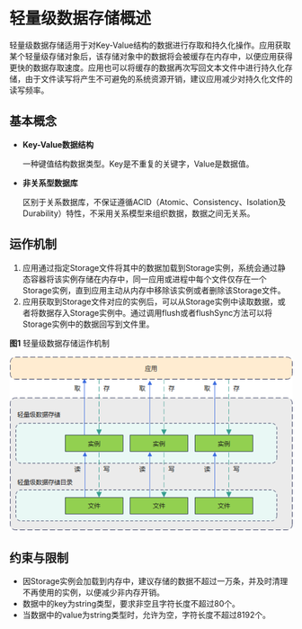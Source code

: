 # 轻量级数据存储概述

轻量级数据存储适用于对Key-Value结构的数据进行存取和持久化操作。应用获取某个轻量级存储对象后，该存储对象中的数据将会被缓存在内存中，以便应用获得更快的数据存取速度。应用也可以将缓存的数据再次写回文本文件中进行持久化存储，由于文件读写将产生不可避免的系统资源开销，建议应用减少对持久化文件的读写频率。

## 基本概念

- **Key-Value数据结构**

  一种键值结构数据类型。Key是不重复的关键字，Value是数据值。

- **非关系型数据库**

  区别于关系数据库，不保证遵循ACID（Atomic、Consistency、Isolation及Durability）特性，不采用关系模型来组织数据，数据之间无关系。

## 运作机制

1. 应用通过指定Storage文件将其中的数据加载到Storage实例，系统会通过静态容器将该实例存储在内存中，同一应用或进程中每个文件仅存在一个Storage实例，直到应用主动从内存中移除该实例或者删除该Storage文件。
2. 应用获取到Storage文件对应的实例后，可以从Storage实例中读取数据，或者将数据存入Storage实例中。通过调用flush或者flushSync方法可以将Storage实例中的数据回写到文件里。

**图1** 轻量级数据存储运作机制

![zh-cn_image_0000001199139454](figures/zh-cn_image_0000001199139454.png)

## 约束与限制

- 因Storage实例会加载到内存中，建议存储的数据不超过一万条，并及时清理不再使用的实例，以便减少非内存开销。
- 数据中的key为string类型，要求非空且字符长度不超过80个。
- 当数据中的value为string类型时，允许为空，字符长度不超过8192个。